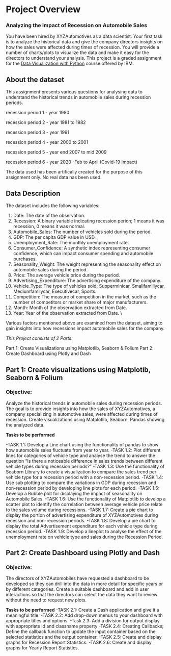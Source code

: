 # Project Overview
### Analyzing the Impact of Recession on Automobile Sales
You have been hired by XYZAutomotives as a data scientist. Your first task is to analyze the historical data and give the company directors insights on how the sales were affected during times of recession. You will provide a number of charts/plots to visualize the data and make it easy for the directors to understand your analysis.
This project is a graded assignment for the [Data Visualization with Python](https://www.coursera.org/learn/python-for-data-visualization/) course offered by IBM. 

## About the dataset
This assignment presents various questions for analysing data to understand the historical trends in automobile sales during recession periods.

recession period 1 - year 1980

recession period 2 - year 1981 to 1982

recession period 3 - year 1991

recession period 4 - year 2000 to 2001

recession period 5 - year end 2007 to mid 2009

recession period 6 - year 2020 -Feb to April (Covid-19 Impact)


The data used has been artifically created for the purpose of this assignment only. No real data has been used.

## Data Description
The dataset includes the following variables:

1. Date: The date of the observation.
2. Recession: A binary variable indicating recession perion; 1 means it was recession, 0 means it was normal.
3. Automobile_Sales: The number of vehicles sold during the period.
4. GDP: The per capita GDP value in USD.
5. Unemployment_Rate: The monthly unemployment rate.
6. Consumer_Confidence: A synthetic index representing consumer confidence, which can impact consumer spending and automobile purchases.
7. Seasonality_Weight: The weight representing the seasonality effect on automobile sales during the period.
8. Price: The average vehicle price during the period.
9. Advertising_Expenditure: The advertising expenditure of the company.
10. Vehicle_Type: The type of vehicles sold; Supperminicar, Smallfamiliycar, Mediumfamilycar, Executivecar, Sports.
11. Competition: The measure of competition in the market, such as the number of competitors or market share of major manufacturers.
12. Month: Month of the observation extracted from Date.
13. Year: Year of the observation extracted from Date. \

Various factors mentioned above are examined from the dataset, aiming to gain insights into how recessions impact automobile sales for the company.

*This Project consists of 2 Parts:*

Part 1: Create Visualizations using Matplotlib, Seaborn & Folium
Part 2: Create Dashboard using Plotly and Dash

## Part 1: Create visualizations using Matplotib, Seaborn & Folium

### Objective:
Analyze the historical trends in automobile sales during recession periods. The goal is to provide insights into how the sales of XYZAutomotives, a company specializing in automotive sales, were affected during times of recession.
Create visualizations using Matplotlib, Seaborn, Pandas showing the analyzed data.

**Tasks to be performed**

-TASK 1.1: Develop a Line chart using the functionality of pandas to show how automobile sales fluctuate from year to year.
-TASK 1.2: Plot different lines for categories of vehicle type and analyse the trend to answer the question “Is there a noticeable difference in sales trends between different vehicle types during recession periods?”
-TASK 1.3: Use the functionality of Seaborn Library to create a visualization to compare the sales trend per vehicle type for a recession period with a non-recession period.
-TASK 1.4: Use sub plotting to compare the variations in GDP during recession and non-recession period by developing line plots for each period.
-TASK 1.5: Develop a Bubble plot for displaying the impact of seasonality on Automobile Sales.
-TASK 1.6: Use the functionality of Matplotlib to develop a scatter plot to identify the correlation between average vehicle price relate to the sales volume during recessions.
-TASK 1.7: Create a pie chart to display the portion of advertising expenditure of XYZAutomotives during recession and non-recession periods.
-TASK 1.8: Develop a pie chart to display the total Advertisement expenditure for each vehicle type during recession period.
-TASK 1.9: Develop a lineplot to analyse the effect of the unemployment rate on vehicle type and sales during the Recession Period.

## Part 2: Create Dashboard using Plotly and Dash

### Objective:
The directors of XYZAutomobiles have requested a dashboard to be developed so they can drill into the data in more detail for specific years or by different categories. Create a suitable dashboard and add in user interactions so that the directors can select the data they want to review without the need to request new plots.

**Tasks to be performed**
-TASK 2.1: Create a Dash application and give it a meaningful title.
-TASK 2.2: Add drop-down menus to your dashboard with appropriate titles and options.
-Task 2.3: Add a division for output display with appropriate id and classname property
-TASK 2.4: Creating Callbacks; Define the callback function to update the input container based on the selected statistics and the output container.
-TASK 2.5: Create and display graphs for Recession Report Statistics.
-TASK 2.6: Create and display graphs for Yearly Report Statistics.
